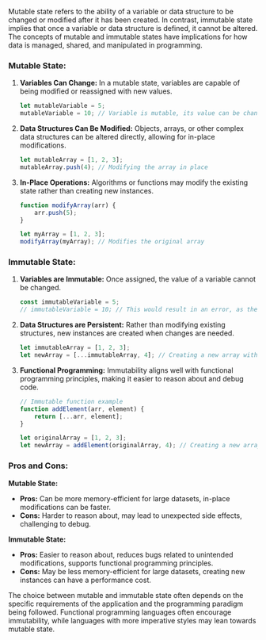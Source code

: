 Mutable state refers to the ability of a variable or data structure to be changed or modified after it has been created. In contrast, immutable state implies that once a variable or data structure is defined, it cannot be altered. The concepts of mutable and immutable states have implications for how data is managed, shared, and manipulated in programming.

### Mutable State:

1. **Variables Can Change:** In a mutable state, variables are capable of being modified or reassigned with new values.

   ```javascript
   let mutableVariable = 5;
   mutableVariable = 10; // Variable is mutable, its value can be changed
   ```

2. **Data Structures Can Be Modified:** Objects, arrays, or other complex data structures can be altered directly, allowing for in-place modifications.

   ```javascript
   let mutableArray = [1, 2, 3];
   mutableArray.push(4); // Modifying the array in place
   ```

3. **In-Place Operations:** Algorithms or functions may modify the existing state rather than creating new instances.

   ```javascript
   function modifyArray(arr) {
       arr.push(5);
   }

   let myArray = [1, 2, 3];
   modifyArray(myArray); // Modifies the original array
   ```

### Immutable State:

1. **Variables are Immutable:** Once assigned, the value of a variable cannot be changed.

   ```javascript
   const immutableVariable = 5;
   // immutableVariable = 10; // This would result in an error, as the variable is immutable
   ```

2. **Data Structures are Persistent:** Rather than modifying existing structures, new instances are created when changes are needed.

   ```javascript
   let immutableArray = [1, 2, 3];
   let newArray = [...immutableArray, 4]; // Creating a new array with additional element
   ```

3. **Functional Programming:** Immutability aligns well with functional programming principles, making it easier to reason about and debug code.

   ```javascript
   // Immutable function example
   function addElement(arr, element) {
       return [...arr, element];
   }

   let originalArray = [1, 2, 3];
   let newArray = addElement(originalArray, 4); // Creating a new array
   ```

### Pros and Cons:

**Mutable State:**
- **Pros:** Can be more memory-efficient for large datasets, in-place modifications can be faster.
- **Cons:** Harder to reason about, may lead to unexpected side effects, challenging to debug.

**Immutable State:**
- **Pros:** Easier to reason about, reduces bugs related to unintended modifications, supports functional programming principles.
- **Cons:** May be less memory-efficient for large datasets, creating new instances can have a performance cost.

The choice between mutable and immutable state often depends on the specific requirements of the application and the programming paradigm being followed. Functional programming languages often encourage immutability, while languages with more imperative styles may lean towards mutable state.